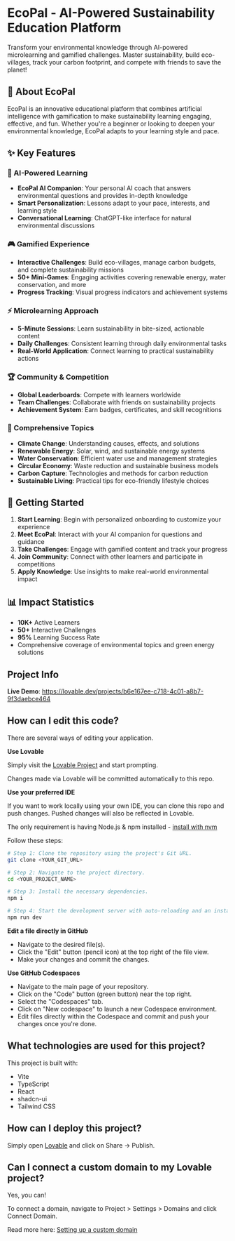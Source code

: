 # EcoPal - AI-Powered Sustainability Education Platform

Transform your environmental knowledge through AI-powered microlearning and gamified challenges. Master sustainability, build eco-villages, track your carbon footprint, and compete with friends to save the planet!

## 🌱 About EcoPal

EcoPal is an innovative educational platform that combines artificial intelligence with gamification to make sustainability learning engaging, effective, and fun. Whether you're a beginner or looking to deepen your environmental knowledge, EcoPal adapts to your learning style and pace.

## ✨ Key Features

### 🧠 AI-Powered Learning
- **EcoPal AI Companion**: Your personal AI coach that answers environmental questions and provides in-depth knowledge
- **Smart Personalization**: Lessons adapt to your pace, interests, and learning style
- **Conversational Learning**: ChatGPT-like interface for natural environmental discussions

### 🎮 Gamified Experience
- **Interactive Challenges**: Build eco-villages, manage carbon budgets, and complete sustainability missions
- **50+ Mini-Games**: Engaging activities covering renewable energy, water conservation, and more
- **Progress Tracking**: Visual progress indicators and achievement systems

### ⚡ Microlearning Approach
- **5-Minute Sessions**: Learn sustainability in bite-sized, actionable content
- **Daily Challenges**: Consistent learning through daily environmental tasks
- **Real-World Application**: Connect learning to practical sustainability actions

### 🏆 Community & Competition
- **Global Leaderboards**: Compete with learners worldwide
- **Team Challenges**: Collaborate with friends on sustainability projects
- **Achievement System**: Earn badges, certificates, and skill recognitions

### 📱 Comprehensive Topics
- **Climate Change**: Understanding causes, effects, and solutions
- **Renewable Energy**: Solar, wind, and sustainable energy systems
- **Water Conservation**: Efficient water use and management strategies
- **Circular Economy**: Waste reduction and sustainable business models
- **Carbon Capture**: Technologies and methods for carbon reduction
- **Sustainable Living**: Practical tips for eco-friendly lifestyle choices

## 🚀 Getting Started

1. **Start Learning**: Begin with personalized onboarding to customize your experience
2. **Meet EcoPal**: Interact with your AI companion for questions and guidance
3. **Take Challenges**: Engage with gamified content and track your progress
4. **Join Community**: Connect with other learners and participate in competitions
5. **Apply Knowledge**: Use insights to make real-world environmental impact

## 📊 Impact Statistics

- **10K+** Active Learners
- **50+** Interactive Challenges
- **95%** Learning Success Rate
- Comprehensive coverage of environmental topics and green energy solutions

## Project Info

**Live Demo**: https://lovable.dev/projects/b6e167ee-c718-4c01-a8b7-9f3daebce464

## How can I edit this code?

There are several ways of editing your application.

**Use Lovable**

Simply visit the [Lovable Project](https://lovable.dev/projects/b6e167ee-c718-4c01-a8b7-9f3daebce464) and start prompting.

Changes made via Lovable will be committed automatically to this repo.

**Use your preferred IDE**

If you want to work locally using your own IDE, you can clone this repo and push changes. Pushed changes will also be reflected in Lovable.

The only requirement is having Node.js & npm installed - [install with nvm](https://github.com/nvm-sh/nvm#installing-and-updating)

Follow these steps:

```sh
# Step 1: Clone the repository using the project's Git URL.
git clone <YOUR_GIT_URL>

# Step 2: Navigate to the project directory.
cd <YOUR_PROJECT_NAME>

# Step 3: Install the necessary dependencies.
npm i

# Step 4: Start the development server with auto-reloading and an instant preview.
npm run dev
```

**Edit a file directly in GitHub**

- Navigate to the desired file(s).
- Click the "Edit" button (pencil icon) at the top right of the file view.
- Make your changes and commit the changes.

**Use GitHub Codespaces**

- Navigate to the main page of your repository.
- Click on the "Code" button (green button) near the top right.
- Select the "Codespaces" tab.
- Click on "New codespace" to launch a new Codespace environment.
- Edit files directly within the Codespace and commit and push your changes once you're done.

## What technologies are used for this project?

This project is built with:

- Vite
- TypeScript
- React
- shadcn-ui
- Tailwind CSS

## How can I deploy this project?

Simply open [Lovable](https://lovable.dev/projects/b6e167ee-c718-4c01-a8b7-9f3daebce464) and click on Share -> Publish.

## Can I connect a custom domain to my Lovable project?

Yes, you can!

To connect a domain, navigate to Project > Settings > Domains and click Connect Domain.

Read more here: [Setting up a custom domain](https://docs.lovable.dev/tips-tricks/custom-domain#step-by-step-guide)
